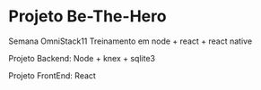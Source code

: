 # Projeto Be-The-Hero
Semana OmniStack11
Treinamento em node + react + react native

Projeto Backend:
Node + knex + sqlite3

Projeto FrontEnd:
React
